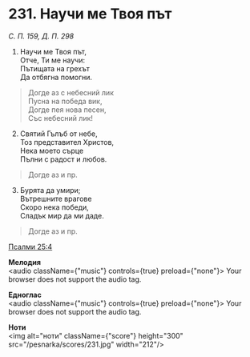 # 231. Научи ме Твоя път

_С. П. 159, Д. П. 298_

1. Научи ме Твоя път,  
Отче, Ти ме научи:  
Пътищата на грехът  
Да отбягна помогни.  

> Догде аз с небесний лик  
> Пусна на победа вик,  
> Догде пея нова песен,  
> Със небесний лик!

2. Святий Гълъб от небе,  
Тоз представител Христов,  
Нека моето сърце  
Пълни с радост и любов.  

> Догде аз и пр.  

3. Бурята да умири;  
Вътрешните врагове  
Скоро нека победи,  
Сладък мир да ми даде.  

> Догде аз и пр.

[Псалми 25:4](http://biblia.bg/index.php?k=19&g=25&s=4)

**Мелодия**  
<audio className={"music"} controls={true} preload={"none"}>
    <source src="/pesnarka/mp3/231.mp3" type="audio/mpeg"/>
    Your browser does not support the audio tag.
</audio>

**Едноглас**  
<audio className={"music"} controls={true} preload={"none"}>
    <source src="/pesnarka/transp/231.mp3" type="audio/mpeg"/>
    Your browser does not support the audio tag.
</audio>

**Ноти**  
<img alt="ноти" className={"score"} height="300" src="/pesnarka/scores/231.jpg" width="212"/>
